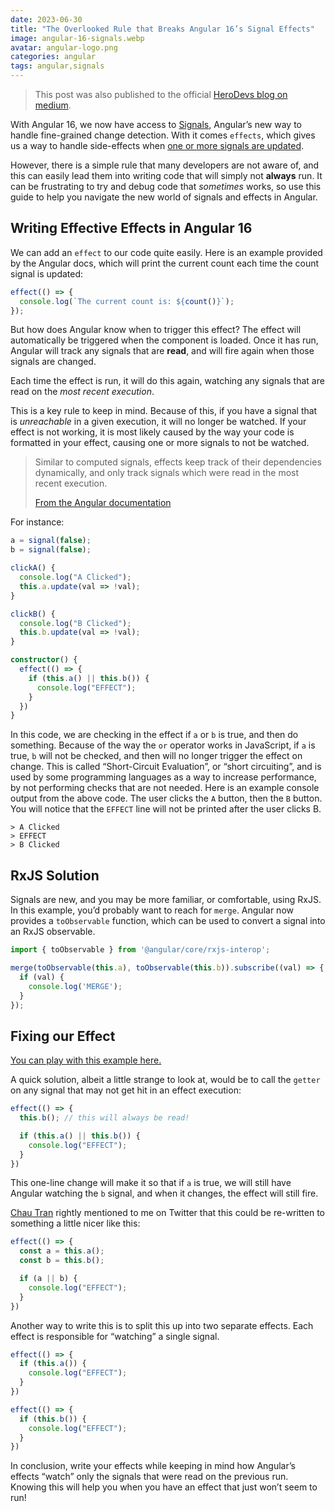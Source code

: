 ```yaml
---
date: 2023-06-30
title: "The Overlooked Rule that Breaks Angular 16’s Signal Effects"
image: angular-16-signals.webp
avatar: angular-logo.png
categories: angular
tags: angular,signals
---
```

> This post was also published to the official
> [HeroDevs blog on medium](https://medium.com/herodevs/the-overlooked-rule-that-breaks-angular-16s-signal-effects-876ce6930737).

With Angular 16, we now have access to [Signals](https://angular.io/guide/signals#angular-signals), 
Angular’s new way to handle fine-grained change detection. With it comes `effects`, which gives us a way 
to handle side-effects when [one or more signals are updated](https://angular.io/guide/signals#effects).

However, there is a simple rule that many developers are not aware of, and this can easily lead them 
into writing code that will simply not **always** run. It can be frustrating to try and debug code that _sometimes_ 
works, so use this guide to help you navigate the new world of signals and effects in Angular.

## Writing Effective Effects in Angular 16

We can add an `effect` to our code quite easily. Here is an example provided by the Angular docs, which will 
print the current count each time the count signal is updated:

```ts
effect(() => {
  console.log(`The current count is: ${count()}`);
});
```

But how does Angular know when to trigger this effect? The effect will automatically be triggered when the component is loaded. 
Once it has run, Angular will track any signals that are **read**, and will fire again when those signals are changed.

Each time the effect is run, it will do this again, watching any signals that are read on the _most recent execution_.

This is a key rule to keep in mind. Because of this, if you have a signal that is _unreachable_ in a given 
execution, it will no longer be watched. If your effect is not working, it is most likely caused by the way 
your code is formatted in your effect, causing one or more signals to not be watched.

> Similar to computed signals, effects keep track of their dependencies dynamically, and only 
> track signals which were read in the most recent execution.
> 
>[From the Angular documentation](https://angular.io/guide/signals#effects)

For instance:

```ts
a = signal(false);
b = signal(false);

clickA() {
  console.log("A Clicked");
  this.a.update(val => !val);
}

clickB() {
  console.log("B Clicked");
  this.b.update(val => !val);
}

constructor() {
  effect(() => {
    if (this.a() || this.b()) {
      console.log("EFFECT");
    }
  })
}
```

In this code, we are checking in the effect if `a` or `b` is true, and then do something. Because of the way 
the `or` operator works in JavaScript, if `a` is true, `b` will not be checked, and then will no longer trigger the 
effect on change. This is called “Short-Circuit Evaluation”, or “short circuiting”, and is used by some 
programming languages as a way to increase performance, by not performing checks that are not needed. Here is 
an example console output from the above code. The user clicks the `A` button, then the `B` button. You will notice 
that the `EFFECT` line will not be printed after the user clicks B.

```text
> A Clicked
> EFFECT
> B Clicked
```

## RxJS Solution

Signals are new, and you may be more familiar, or comfortable, using RxJS. In this example, you’d probably want to 
reach for `merge`. Angular now provides a `toObservable` function, which can be used to convert a signal into an 
RxJS observable.

```ts
import { toObservable } from '@angular/core/rxjs-interop';

merge(toObservable(this.a), toObservable(this.b)).subscribe((val) => {
  if (val) {
    console.log('MERGE');
  }
});
```

## Fixing our Effect

[You can play with this example here.](https://stackblitz.com/edit/angular-signals-not-working)

A quick solution, albeit a little strange to look at, would be to call the `getter` on any signal that may not get hit 
in an effect execution:

```ts
effect(() => {
  this.b(); // this will always be read!

  if (this.a() || this.b()) {
    console.log("EFFECT");
  }
})
```

This one-line change will make it so that if `a` is true, we will still have Angular watching the `b` signal, and when it 
changes, the effect will still fire.

[Chau Tran](https://twitter.com/Nartc1410) rightly mentioned to me on Twitter that this could be re-written to 
something a little nicer like this:

```ts
effect(() => {
  const a = this.a();
  const b = this.b();

  if (a || b) {
    console.log("EFFECT");
  }
})
```

Another way to write this is to split this up into two separate effects. Each effect is responsible for “watching” 
a single signal.

```ts
effect(() => {
  if (this.a()) {
    console.log("EFFECT");
  }
})

effect(() => {
  if (this.b()) {
    console.log("EFFECT");
  }
})
```

In conclusion, write your effects while keeping in mind how Angular’s effects “watch” only the signals that were 
read on the previous run. Knowing this will help you when you have an effect that just won’t seem to run!
